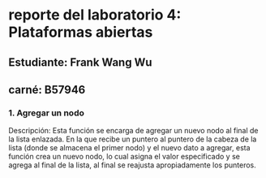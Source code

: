 # reporte del laboratorio 4: Plataformas abiertas

## Estudiante: Frank Wang Wu
## carné: B57946

### 1. Agregar un nodo
Descripción: Esta función se encarga de agregar un nuevo nodo al final de la lista enlazada. En la que recibe un puntero al puntero de la cabeza de la lista (donde se almacena el primer nodo) y el nuevo dato a agregar, esta función crea un nuevo nodo, lo cual asigna el valor especificado y se agrega al final de la lista, al final se reajusta apropiadamente los punteros.
